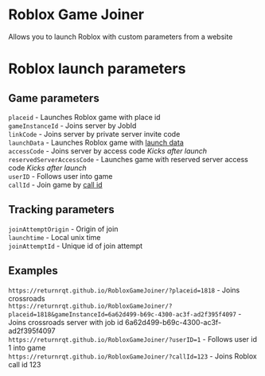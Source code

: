 # Roblox Game Joiner
Allows you to launch Roblox with custom parameters from a website

# Roblox launch parameters
## Game parameters
`placeid` - Launches Roblox game with place id<br />
`gameInstanceId` - Joins server by JobId<br />
`linkCode` - Joins server by private server invite code<br />
`launchData` - Launches Roblox game with [launch data](https://devforum.roblox.com/t/developer-deeplinking-beta/1904069)<br />
`accessCode` - Joins server by access code *Kicks after launch*<br />
`reservedServerAccessCode` - Launches game with reserved server access code *Kicks after launch*<br />
`userID` - Follows user into game<br />
`callId` - Join game by [call id](https://www.roblox.com/games/15308759682/Roblox-Connect)<br />
## Tracking parameters
`joinAttemptOrigin` - Origin of join<br />
`launchtime` - Local unix time<br />
`joinAttemptId` - Unique id of join attempt<br />
## Examples
`https://returnrqt.github.io/RobloxGameJoiner/?placeid=1818` - Joins crossroads<br />
`https://returnrqt.github.io/RobloxGameJoiner/?placeid=1818&gameInstanceId=6a62d499-b69c-4300-ac3f-ad2f395f4097` - Joins crossroads server with job id 6a62d499-b69c-4300-ac3f-ad2f395f4097<br />
`https://returnrqt.github.io/RobloxGameJoiner/?userID=1` - Follows user id 1 into game<br />
`https://returnrqt.github.io/RobloxGameJoiner/?callId=123` - Joins Roblox call id 123<br />
